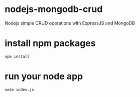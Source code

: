 # nodejs-mongodb-crud
Nodejs simple CRUD operations with ExpressJS and MongoDB

# install npm packages
`npm install`

# run your node app
`node index.js`